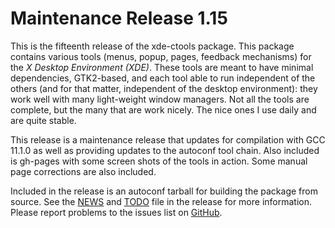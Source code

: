 [xde-ctools -- release notes.  2022-01-29]: #

Maintenance Release 1.15
========================

This is the fifteenth release of the xde-ctools package.  This package
contains various tools (menus, popup, pages, feedback mechanisms) for
the _X Desktop Environment (XDE)_.  These tools are meant to have
minimal dependencies, GTK2-based, and each tool able to run independent
of the others (and for that matter, independent of the desktop
environment): they work well with many light-weight window managers.
Not all the tools are complete, but the many that are work nicely.  The
nice ones I use daily and are quite stable.

This release is a maintenance release that updates for compilation with
GCC 11.1.0 as well as providing updates to the autoconf tool chain.
Also included is gh-pages with some screen shots of the tools in action.
Some manual page corrections are also included.

Included in the release is an autoconf tarball for building the package
from source.  See the [NEWS](NEWS) and [TODO](TODO) file in the release
for more information.  Please report problems to the issues list on
[GitHub](https://github.com/bbidulock/xde-ctools/issues).

[ vim: set ft=markdown sw=4 tw=72 nocin nosi fo+=tcqlorn spell: ]: #
